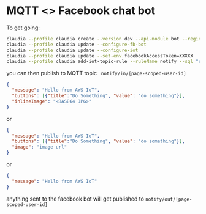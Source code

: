 # MQTT <> Facebook chat bot

To get going:
```bash
claudia --profile claudia create --version dev --api-module bot --region eu-west-2 --policies AWSIoTDataAccess
claudia --profile claudia update --configure-fb-bot
claudia --profile claudia update --configure-iot
claudia --profile claudia update --set-env facebookAccessToken=XXXXX
claudia --profile claudia add-iot-topic-rule --ruleName notify --sql "select * , topic() AS topic from 'notify/in/+'"
```

you can then publish to MQTT topic ` notify/in/[page-scoped-user-id]`

```json
{
  "message": "Hello from AWS IoT",
  "buttons": [{"title":"Do Something", "value": "do something"}],
  "inlineImage": "<BASE64 JPG>"
}
```

or

```json
{
  "message": "Hello from AWS IoT",
  "buttons": [{"title":"Do Something", "value": "do something"}],
  "image": "image url"
}
```

or

```json
{
  "message": "Hello from AWS IoT"
}
```

anything sent to the facebook bot will get published to `notify/out/[page-scoped-user-id]`